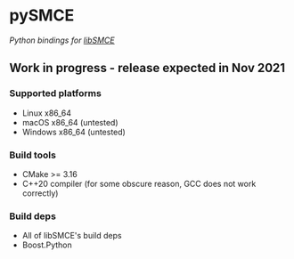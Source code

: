 # pySMCE
_Python bindings for [libSMCE](https://github.com/ItJustWorksTM/libSMCE)_

## Work in progress - release expected in Nov 2021

### Supported platforms
- Linux x86_64
- macOS x86_64 (untested)
- Windows x86_64 (untested)

### Build tools
- CMake >= 3.16
- C++20 compiler (for some obscure reason, GCC does not work correctly)

### Build deps
- All of libSMCE's build deps
- Boost.Python
